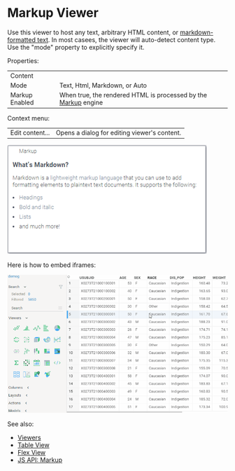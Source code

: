 <!-- TITLE: Markup Viewer -->
<!-- SUBTITLE: -->

# Markup Viewer

Use this viewer to host any text, arbitrary HTML content, or [markdown-formatted text](../features/markdown.md). In most casees,
the viewer will auto-detect content type. Use the "mode" property to explicitly specify it.

Properties:

|                     |         |
|---------------------|---------|
| Content             |     |
| Mode                | Text, Html, Markdown, or Auto |
| Markup Enabled      | When true, the rendered HTML is processed by the [Markup](../features/markup.md) engine |

Context menu:

|                       |                 |
|-----------------------|-----------------|
| Edit content...       | Opens a dialog for editing viewer's content.   |


![Markup Viewer](markup-viewer.png "Markup Viewer") 

Here is how to embed iframes:

![Markup Viewer](markup-iframe-embedding.gif "iframe embedding") 

See also: 
  
  * [Viewers](../viewers.md)
  * [Table View](../../overview/table-view.md)
  * [Flex View](../views/flex-view.md)
  * [JS API: Markup](https://public.datagrok.ai/js/samples/ui/viewers/markup)
